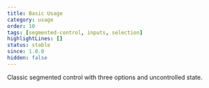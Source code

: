 ```yaml
---
title: Basic Usage
category: usage
order: 10
tags: [segmented-control, inputs, selection]
highlightLines: []
status: stable
since: 1.0.0
hidden: false
---
```


Classic segmented control with three options and uncontrolled state.
